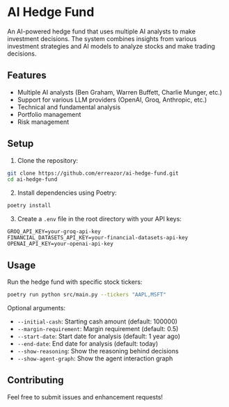 # AI Hedge Fund

An AI-powered hedge fund that uses multiple AI analysts to make investment decisions. The system combines insights from various investment strategies and AI models to analyze stocks and make trading decisions.

## Features

- Multiple AI analysts (Ben Graham, Warren Buffett, Charlie Munger, etc.)
- Support for various LLM providers (OpenAI, Groq, Anthropic, etc.)
- Technical and fundamental analysis
- Portfolio management
- Risk management

## Setup

1. Clone the repository:
```bash
git clone https://github.com/erreazor/ai-hedge-fund.git
cd ai-hedge-fund
```

2. Install dependencies using Poetry:
```bash
poetry install
```

3. Create a `.env` file in the root directory with your API keys:
```
GROQ_API_KEY=your-groq-api-key
FINANCIAL_DATASETS_API_KEY=your-financial-datasets-api-key
OPENAI_API_KEY=your-openai-api-key
```

## Usage

Run the hedge fund with specific stock tickers:

```bash
poetry run python src/main.py --tickers "AAPL,MSFT"
```

Optional arguments:
- `--initial-cash`: Starting cash amount (default: 100000)
- `--margin-requirement`: Margin requirement (default: 0.5)
- `--start-date`: Start date for analysis (default: 1 year ago)
- `--end-date`: End date for analysis (default: today)
- `--show-reasoning`: Show the reasoning behind decisions
- `--show-agent-graph`: Show the agent interaction graph

## Contributing

Feel free to submit issues and enhancement requests!
